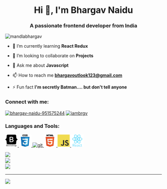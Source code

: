 
<h1 align="center">Hi 👋, I'm Bhargav Naidu</h1>
<h3 align="center">A passionate frontend developer from India</h3>

<p align="left"> <img src="https://komarev.com/ghpvc/?username=mandlabhargav&label=Profile%20views&color=0e75b6&style=flat" alt="mandlabhargav" /> </p>

- 🌱 I’m currently learning **React Redux**

- 👯 I’m looking to collaborate on **Projects**

- 💬 Ask me about **Javascript**

- 📫 How to reach me **bhargavoutlook123@gmail.com**

- ⚡ Fun fact **I'm secretly Batman.... but don't tell anyone**

<h3 align="left">Connect with me:</h3>
<p align="left">
<a href="https://linkedin.com/in/bhargav-naidu-951575244" target="blank"><img align="center" src="https://raw.githubusercontent.com/rahuldkjain/github-profile-readme-generator/master/src/images/icons/Social/linked-in-alt.svg" alt="bhargav-naidu-951575244" height="30" width="40" /></a>
<a href="https://instagram.com/iambrgv" target="blank"><img align="center" src="https://raw.githubusercontent.com/rahuldkjain/github-profile-readme-generator/master/src/images/icons/Social/instagram.svg" alt="iambrgv" height="30" width="40" /></a>
</p>

<h3 align="left">Languages and Tools:</h3>
<p align="left"> <a href="https://getbootstrap.com" target="_blank" rel="noreferrer"> <img src="https://raw.githubusercontent.com/devicons/devicon/master/icons/bootstrap/bootstrap-plain-wordmark.svg" alt="bootstrap" width="40" height="40"/> </a> <a href="https://www.w3schools.com/css/" target="_blank" rel="noreferrer"> <img src="https://raw.githubusercontent.com/devicons/devicon/master/icons/css3/css3-original-wordmark.svg" alt="css3" width="40" height="40"/> </a> <a href="https://git-scm.com/" target="_blank" rel="noreferrer"> <img src="https://www.vectorlogo.zone/logos/git-scm/git-scm-icon.svg" alt="git" width="40" height="40"/> </a> <a href="https://www.w3.org/html/" target="_blank" rel="noreferrer"> <img src="https://raw.githubusercontent.com/devicons/devicon/master/icons/html5/html5-original-wordmark.svg" alt="html5" width="40" height="40"/> </a> <a href="https://developer.mozilla.org/en-US/docs/Web/JavaScript" target="_blank" rel="noreferrer"> <img src="https://raw.githubusercontent.com/devicons/devicon/master/icons/javascript/javascript-original.svg" alt="javascript" width="40" height="40"/> </a> <a href="https://reactjs.org/" target="_blank" rel="noreferrer"> <img src="https://raw.githubusercontent.com/devicons/devicon/master/icons/react/react-original-wordmark.svg" alt="react" width="40" height="40"/> </a> </p>


![](https://github-readme-stats.vercel.app/api?username=mandlabhargav&theme=dark&hide_border=false&include_all_commits=false&count_private=false)<br/>
![](https://github-readme-streak-stats.herokuapp.com/?user=mandlabhargav&theme=dark&hide_border=false)<br/>
![](https://github-readme-stats.vercel.app/api/top-langs/?username=mandlabhargav&theme=dark&hide_border=false&include_all_commits=false&count_private=false&layout=compact)

---
[![](https://visitcount.itsvg.in/api?id=mandlabhargav&icon=0&color=0)](https://visitcount.itsvg.in)

<!-- Proudly created with GPRM ( https://gprm.itsvg.in ) -->

